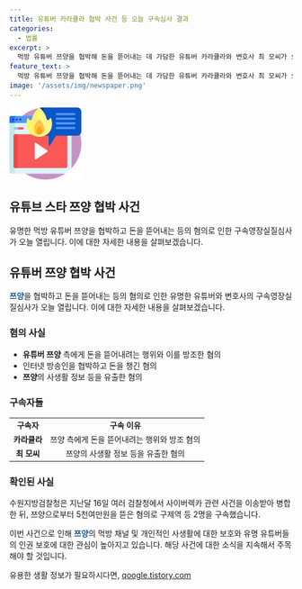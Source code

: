 ```yaml
---
title: 유튜버 카라큘라 협박 사건 등 오늘 구속심사 결과
categories:
  - 법률
excerpt: >
  먹방 유튜버 쯔양을 협박해 돈을 뜯어내는 데 가담한 유튜버 카라큘라와 변호사 최 모씨가 오늘 오후 수원지방법원에서 구속영장실질심사를 받습니다. 카라큘라는 지난해 2월 쯔양 측에게 돈을 뜯어내려는 걸 알면서도 이를 방조하고, 또다른 인터넷 방송인을 협박해 수천만원을 챙긴 혐의를 받고 있습니다. 최 변호사는 쯔양의 소속사 대표이자 전 남자친구였던 이 모 씨의 법률대리인을 맡으면서 알게된 쯔양의 사생활 정보 등을 구제역에게 넘긴 의혹을 받고 있습니다.
feature_text: >
  먹방 유튜버 쯔양을 협박해 돈을 뜯어내는 데 가담한 유튜버 카라큘라와 변호사 최 모씨가 오늘 오후 수원지방법원에서 구속영장실질심사를 받습니다. 카라큘라는 지난해 2월 쯔양 측에게 돈을 뜯어내려는 걸 알면서도 이를 방조하고, 또다른 인터넷 방송인을 협박해 수천만원을 챙긴 혐의를 받고 있습니다. 최 변호사는 쯔양의 소속사 대표이자 전 남자친구였던 이 모 씨의 법률대리인을 맡으면서 알게된 쯔양의 사생활 정보 등을 구제역에게 넘긴 의혹을 받고 있습니다.
image: '/assets/img/newspaper.png'
---
```


<p><img src="/assets/img/news.png" alt="rentncar 속보" /></p>

<h2>유튜브 스타 쯔양 협박 사건</h2>

<p data-ke-size="size16">유명한 먹방 유튜버 쯔양을 협박하고 돈을 뜯어내는 등의 혐의로 인한 구속영장실질심사가 오늘 열립니다. 이에 대한 자세한 내용을 살펴보겠습니다.</p>

<h2 data-ke-size="size26">유튜버 쯔양 협박 사건</h2>

<p><b><span style="color: #1a5490;">쯔양</span></b>을 협박하고 돈을 뜯어내는 등의 혐의로 인한 유명한 유튜버와 변호사의 구속영장실질심사가 오늘 열립니다. 이에 대한 자세한 내용을 살펴보겠습니다.</p>

<h3>혐의 사실</h3>

<ul>
    <li><b>유튜버 쯔양</b> 측에게 돈을 뜯어내려는 행위와 이를 방조한 혐의</li>
    <li>인터넷 방송인을 협박하고 돈을 챙긴 혐의</li>
    <li><b>쯔양</b>의 사생활 정보 등을 유출한 혐의</li>
</ul>

<h3>구속자들</h3>

<table>
    <tr>
        <td style="text-align: center; height: 17px;"><b>구속자</b></td>
        <td style="text-align: center; height: 17px;"><b>구속 이유</b></td>
    </tr>
    <tr>
        <td style="text-align: center; height: 17px;"><b>카라큘라</b></td>
        <td style="text-align: center; height: 17px;">쯔양 측에게 돈을 뜯어내려는 행위와 방조 혐의</td>
    </tr>
    <tr>
        <td style="text-align: center; height: 17px;"><b>최 모씨</b></td>
        <td style="text-align: center; height: 17px;">쯔양의 사생활 정보 등을 유출한 혐의</td>
    </tr>
</table>

<h3>확인된 사실</h3>

<p>수원지방검찰청은 지난달 16일 여러 검찰청에서 사이버렉카 관련 사건을 이송받아 병합한 뒤, 쯔양으로부터 5천여만원을 뜯은 혐의로 구제역 등 2명을 구속했습니다.</p>

<p>이번 사건으로 인해 <b><span style="color: #1a5490;">쯔양</span></b>의 먹방 채널 및 개인적인 사생활에 대한 보호와 유명 유튜버들의 인권 보호에 대한 관심이 높아지고 있습니다. 해당 사건에 대한 소식을 지속해서 주목해야 할 것입니다.</p>
유용한 생활 정보가 필요하시다면, <a href="https://qoogle.tistory.com" rel="dofollow">qoogle.tistory.com</a>


